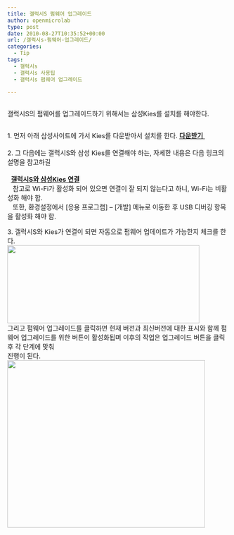 ```yaml
---
title: 갤럭시S 펌웨어 업그레이드
author: openmicrolab
type: post
date: 2010-08-27T10:35:52+00:00
url: /갤럭시s-펌웨어-업그레이드/
categories:
  - Tip
tags:
  - 갤럭시s
  - 갤럭시s 사용팁
  - 갤럭시s 펌웨어 업그레이드

---
```

<h2 style="font-weight: normal;">
  <span style="font-size: 10pt;"><span style="font-size: 10pt;"><span style="font-size: 11pt;">갤럭시S의 펌웨어를 업그레이드하기 위해서는 삼성Kies를 설치를 해야한다. </span></span><br /> </span>
</h2>

<h2 style="font-weight: normal;">
  <span style="font-size: 10pt;"><span style="font-size: 10pt;"><span style="font-size: 11pt;">1. 먼저 아래 </span></span><span style="font-size: 10pt;"><span style="font-size: 11pt;">삼성</span></span><span style="font-size: 10pt;"><span style="font-size: 11pt;">사이트</span></span><span style="font-size: 10pt;"><span style="font-size: 11pt;">에 가서 Kies</span></span><span style="font-size: 10pt;"><span style="font-size: 11pt;">를 다운받아서 설치를 한다. </span></span><span style="font-weight: bold; text-decoration: underline;"><a title="[http://kr.samsungmobile.com/product/anycall/product/download.do?shape=touch&pdGroup=100001&pdModel=SHW-M110S&onPlay=N&imgMenu=9&pdMaster=SHW-M110S]로 이동합니다." target="_blank" href="http://kr.samsungmobile.com/product/anycall/product/download.do?shape=touch&pdGroup=100001&pdModel=SHW-M110S&onPlay=N&imgMenu=9&pdMaster=SHW-M110S"><span style="font-size: 10pt;"><span style="font-size: 11pt;">다운받기</span></span></a></span><a title="[http://kr.samsungmobile.com/product/anycall/product/download.do?shape=touch&pdGroup=100001&pdModel=SHW-M110S&onPlay=N&imgMenu=9&pdMaster=SHW-M110S]로 이동합니다." target="_blank" href="http://kr.samsungmobile.com/product/anycall/product/download.do?shape=touch&pdGroup=100001&pdModel=SHW-M110S&onPlay=N&imgMenu=9&pdMaster=SHW-M110S"><span style="font-size: 10pt;"><span style="font-size: 11pt;">&nbsp;</span></span></a></span>
</h2>

<span style="font-size: 10pt;"><span style="font-size: 11pt;">2. 그 다음에는 갤럭시S와 삼성 Kies를 연결해야 하는, 자세한 내용은 다음 링크의 설명을 참고하길</span><br /> <span style="font-size: 11pt;"><br /> &nbsp; </span><span style="text-decoration: underline; font-weight: bold;"><a title="[http://liketheocean.tistory.com/entry/%EA%B0%A4%EB%9F%AD%EC%8B%9CS%EC%99%80-%EC%82%BC%EC%84%B1-Kies-%EC%97%B0%EA%B2%B0]로 이동합니다." target="_blank" href="http://liketheocean.tistory.com/entry/%EA%B0%A4%EB%9F%AD%EC%8B%9CS%EC%99%80-%EC%82%BC%EC%84%B1-Kies-%EC%97%B0%EA%B2%B0"><span style="font-size: 11pt;">갤럭시S와 삼성Kies 연결</span></a></span><br /> </span><span style="font-size: 10pt;"><span style="font-size: 11pt;">&nbsp;&nbsp; 참고로 Wi-Fi가 활성화 되어 있으면 연결이 잘 되지 않는다고 하니, Wi-Fi는 비활성화 해야 함.</span></span>  
<span style="font-size: 10pt;"><span style="font-size: 11pt;">&nbsp;&nbsp; 또한, 환경설정에서 [응용 프로그램] &#8211; [개발] 메뉴로 이동한 후 USB 디버깅 항목을 활성화 해야 함.</span></span>

<span style="font-size: 10pt;"><span style="font-size: 11pt;">3. 갤럭시S와 Kies가 연결이 되면 자동으로 펌웨어 업데이트가 가능한지 체크를 한다. </span></span>  
<span style="font-size: 10pt;"><span style="font-size: 11pt;"><img loading="lazy" src="/images/1/cfile2.uf.1276E70F4C7793C2558B42.jpg" class="aligncenter" width="437" height="177" alt="" filename="갤S 펌업_1.jpg" filemime="image/jpeg" /></span></span>  
<span style="font-size: 10pt;"><span style="font-size: 11pt;"> </span></span><span style="font-size: 10pt;"><span style="font-size: 11pt;">그리고 펌웨어 업그레이드를 클릭하면 현재 버전과 최신버전에 대한 표시와 함께 펌웨어 업그레이드를 위한 버튼이 활성화됩며 이후의 작업은 업그레이드 버튼을 클릭 후 각 단계에 맞춰<br /> 진행이 된다.</span></span>  
<span style="font-size: 10pt;"><span style="font-size: 11pt;"><img loading="lazy" src="/images/1/cfile21.uf.1545DA0E4C7793AB7B4649.jpg" class="aligncenter" width="450" height="380" alt="" filename="갤S 펌업.jpg" filemime="image/jpeg" /></span></span>